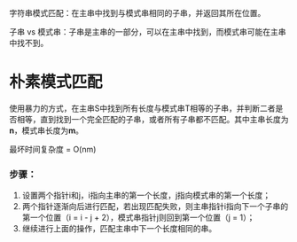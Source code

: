 字符串模式匹配：在主串中找到与模式串相同的子串，并返回其所在位置。

子串 vs 模式串：子串是主串的一部分，可以在主串中找到，而模式串可能在主串中找不到。



# 朴素模式匹配

​		使用暴力的方式，在主串S中找到所有长度与模式串T相等的子串，并判断二者是否相等，直到找到一个完全匹配的子串，或者所有子串都不匹配。其中主串长度为**n**，模式串长度为**m**。



最坏时间复杂度 = O(nm)



### 步骤：

1. 设置两个指针i和j，i指向主串的第一个长度，j指向模式串的第一个长度；
2. 两个指针逐渐向后进行匹配，若出现匹配失败，则主串指针i指向下一个子串的第一个位置（i = i - j + 2），模式串指针j则回到第一个位置（j = 1）；
3. 继续进行上面的操作，匹配主串中下一个长度相同的串。
